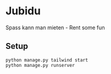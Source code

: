 # Jubidu

Spass kann man mieten - Rent some fun

## Setup

    python manage.py tailwind start
    python manage.py runserver

